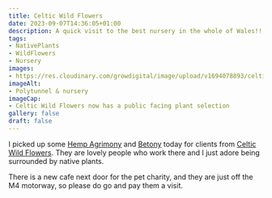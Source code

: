 ```yaml
---
title: Celtic Wild Flowers
date: 2023-09-07T14:36:05+01:00
description: A quick visit to the best nursery in the whole of Wales!!
tags: 
- NativePlants
- WildFlowers
- Nursery
images: 
- https://res.cloudinary.com/growdigital/image/upload/v1694078893/celtic-wild-flowers-nursery-230907.jpg
imageAlt:
- Polytunnel & nursery
imageCap:
- Celtic Wild Flowers now has a public facing plant selection
gallery: false
draft: false
---
```


I picked up some [Hemp Agrimony](https://pfaf.org/user/Plant.aspx?LatinName=Eupatorium+cannabinum) and [Betony](https://pfaf.org/User/Plant.aspx?LatinName=Stachys+officinalis) today for clients from [Celtic Wild Flowers](https://celticwildflowers.co.uk/). They are lovely people who work there and I just adore being surrounded by native plants.

There is a new cafe next door for the pet charity, and they are just off the M4 motorway, so please do go and pay them a visit.